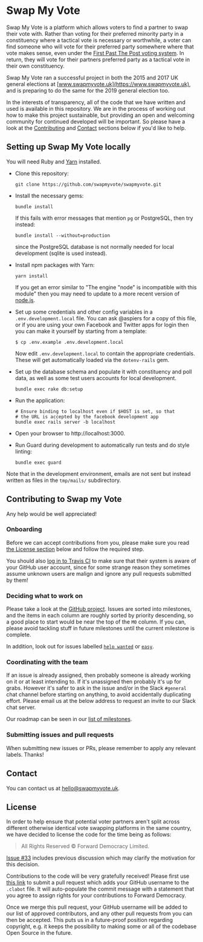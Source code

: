# Swap My Vote

Swap My Vote is a platform which allows voters to find a partner to
swap their vote with.  Rather than voting for their preferred minority
party in a constituency where a tactical vote is necessary or
worthwhile, a voter can find someone who will vote for their preferred
party somewhere where that vote makes sense, even under the [First
Past The Post voting
system](https://en.wikipedia.org/wiki/First-past-the-post_voting).  In
return, they will vote for their partners preferred party as a
tactical vote in their own constituency.

Swap My Vote ran a successful project in both the 2015 and 2017 UK
general elections at [www.swapmyvote.uk](https://www.swapmyvote.uk),
and is preparing to do the same for the 2019 general election too.

In the interests of transparency, all of the code that we have written
and used is available in this repository. We are in the process of
working out how to make this project sustainable, but providing an
open and welcoming community for continued developed will be
important. So please have a look at the
[Contributing](#contributing-to-swap-my-vote) and [Contact](#contact)
sections below if you'd like to help.

## Setting up Swap My Vote locally

You will need Ruby and [Yarn](https://yarnpkg.com/lang/en/docs/install/) installed. 

-   Clone this repository:

        git clone https://github.com/swapmyvote/swapmyvote.git

-   Install the necessary gems:

        bundle install

    If this fails with error messages that mention `pg` or PostgreSQL, then
    try instead:

        bundle install --without=production

    since the PostgreSQL database is not normally needed for local
    development (sqlite is used instead).

-   Install npm packages with Yarn:

        yarn install

    If you get an error similar to "The engine "node" is incompatible with this module" then
    you may need to update to a more recent version of [node.js](https://nodejs.org/en/download/).

-   Set up some credentials and other config variables in a
    `.env.development.local` file.  You can ask @aspiers for a copy of
    this file, or if you are using your own Facebook and Twitter apps
    for login then you can make it yourself by starting from a
    template:

        $ cp .env.example .env.development.local

    Now edit `.env.development.local` to contain the appropriate
    credentials.  These will get automatically loaded via the
    `dotenv-rails` gem.

-   Set up the database schema and populate it with constituency and
    poll data, as well as some test users accounts for local
    development.

        bundle exec rake db:setup

-   Run the application:

        # Ensure binding to localhost even if $HOST is set, so that
        # the URL is accepted by the facebook development app
        bundle exec rails server -b localhost

-   Open your browser to http://localhost:3000.

-   Run Guard during development to automatically run tests and do
    style linting:

        bundle exec guard

Note that in the development environment, emails are not sent but instead written
as files in the `tmp/mails/` subdirectory.

## Contributing to Swap my Vote

Any help would be well appreciated!

### Onboarding

Before we can accept contributions from you, please make sure you read
[the License section](#license) below and follow the required step.

You should also [log in to Travis
CI](http://travis-ci.org/swapmyvote/swapmyvote) to make sure that
their system is aware of your GitHub user account, since for some
strange reason they sometimes assume unknown users are malign and
ignore any pull requests submitted by them!

### Deciding what to work on

Please take a look at the [GitHub
project](https://github.com/orgs/swapmyvote/projects/1).  Issues are
sorted into milestones, and the items in each column are roughly
sorted by priority descending, so a good place to start would be near
the top of the `M0` column.  If you can, please avoid tackling stuff
in future milestones until the current milestone is complete.

In addition, look out for issues labelled [`help
wanted`](https://github.com/swapmyvote/swapmyvote/labels/help%20wanted)
or [`easy`](https://github.com/swapmyvote/swapmyvote/labels/easy).

### Coordinating with the team

If an issue is already assigned, then probably someone is already
working on it or at least intending to.  If it's unassigned then
probably it's up for grabs.  However it's safer to ask in the issue
and/or in the Slack `#general` chat channel before starting on
anything, to avoid accidentally duplicating effort.  Please email us
at the below address to request an invite to our Slack chat server.

Our roadmap can be seen in our [list of
 milestones](https://github.com/swapmyvote/swapmyvote/milestones?direction=asc&sort=due_date).

### Submitting issues and pull requests

When submitting new issues or PRs, please remember to apply any
relevant labels.  Thanks!

## Contact

You can contact us at hello@swapmyvote.uk.

## License

In order to help ensure that potential voter partners aren't split
across different otherwise identical vote swapping platforms in the
same country, we have decided to license the code for the time being
as follows:

> All Rights Reserved © Forward Democracy Limited.

[Issue #33](https://github.com/swapmyvote/swapmyvote/issues/33)
includes previous discussion which may clarify the motivation for
this decision.

Contributions to the code will be very gratefully received!  Please
first use [this
link](https://github.com/swapmyvote/swapmyvote/edit/master/.clabot?message=Add+%3CMY+GITHUB+USERNAME%3E+to+CLA&description=This+is+to+confirm+that+I+am+happy+for+any+rights+in+my%0Dcontributions+to+the+SwapMyVote+code+to+be+assigned+to+Forward%0DDemocracy+for+the+purposes+of+defending+and+promoting+democracy.)
to submit a pull request which adds your GitHub username to the
`.clabot` file.  It will auto-populate the commit message with a
statement that you agree to assign rights for your contributions to
Forward Democracy.

Once we merge this pull request, your GitHub username will be added to
our list of approved contributors, and any other pull requests from
you can then be accepted.  This puts us in a future-proof position
regarding copyright, e.g. it keeps the possibility to making some or
all of the codebase Open Source in the future.
